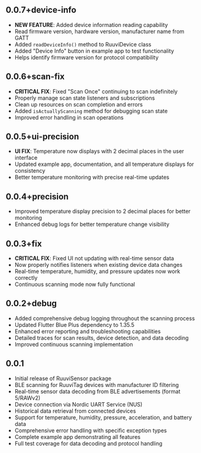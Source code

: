 ## 0.0.7+device-info

* **NEW FEATURE**: Added device information reading capability
* Read firmware version, hardware version, manufacturer name from GATT
* Added `readDeviceInfo()` method to RuuviDevice class
* Added "Device Info" button in example app to test functionality
* Helps identify firmware version for protocol compatibility

## 0.0.6+scan-fix

* **CRITICAL FIX**: Fixed "Scan Once" continuing to scan indefinitely
* Properly manage scan state listeners and subscriptions
* Clean up resources on scan completion and errors
* Added `isActuallyScanning` method for debugging scan state
* Improved error handling in scan operations

## 0.0.5+ui-precision

* **UI FIX**: Temperature now displays with 2 decimal places in the user interface
* Updated example app, documentation, and all temperature displays for consistency
* Better temperature monitoring with precise real-time updates

## 0.0.4+precision

* Improved temperature display precision to 2 decimal places for better monitoring
* Enhanced debug logs for better temperature change visibility

## 0.0.3+fix

* **CRITICAL FIX**: Fixed UI not updating with real-time sensor data
* Now properly notifies listeners when existing device data changes
* Real-time temperature, humidity, and pressure updates now work correctly
* Continuous scanning mode now fully functional

## 0.0.2+debug

* Added comprehensive debug logging throughout the scanning process
* Updated Flutter Blue Plus dependency to 1.35.5
* Enhanced error reporting and troubleshooting capabilities
* Detailed traces for scan results, device detection, and data decoding
* Improved continuous scanning implementation

## 0.0.1

* Initial release of RuuviSensor package
* BLE scanning for RuuviTag devices with manufacturer ID filtering
* Real-time sensor data decoding from BLE advertisements (format 5/RAWv2)
* Device connection via Nordic UART Service (NUS)
* Historical data retrieval from connected devices
* Support for temperature, humidity, pressure, acceleration, and battery data
* Comprehensive error handling with specific exception types
* Complete example app demonstrating all features
* Full test coverage for data decoding and protocol handling
